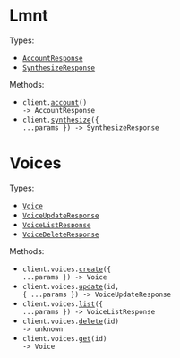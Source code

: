 # Lmnt

Types:

- <code><a href="./src/resources/top-level.ts">AccountResponse</a></code>
- <code><a href="./src/resources/top-level.ts">SynthesizeResponse</a></code>

Methods:

- <code title="get /v1/account">client.<a href="./src/index.ts">account</a>() -> AccountResponse</code>
- <code title="post /v1/ai/speech">client.<a href="./src/index.ts">synthesize</a>({ ...params }) -> SynthesizeResponse</code>

# Voices

Types:

- <code><a href="./src/resources/voices.ts">Voice</a></code>
- <code><a href="./src/resources/voices.ts">VoiceUpdateResponse</a></code>
- <code><a href="./src/resources/voices.ts">VoiceListResponse</a></code>
- <code><a href="./src/resources/voices.ts">VoiceDeleteResponse</a></code>

Methods:

- <code title="post /v1/ai/voice">client.voices.<a href="./src/resources/voices.ts">create</a>({ ...params }) -> Voice</code>
- <code title="put /v1/ai/voice/{id}">client.voices.<a href="./src/resources/voices.ts">update</a>(id, { ...params }) -> VoiceUpdateResponse</code>
- <code title="get /v1/ai/voice/list">client.voices.<a href="./src/resources/voices.ts">list</a>({ ...params }) -> VoiceListResponse</code>
- <code title="delete /v1/ai/voice/{id}">client.voices.<a href="./src/resources/voices.ts">delete</a>(id) -> unknown</code>
- <code title="get /v1/ai/voice/{id}">client.voices.<a href="./src/resources/voices.ts">get</a>(id) -> Voice</code>
